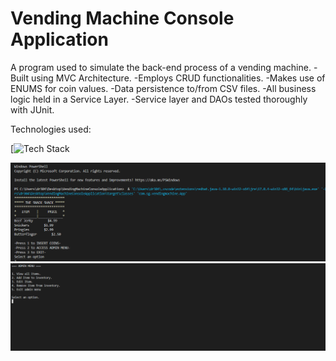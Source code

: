 # Vending Machine Console Application

A program used to simulate the back-end process of a vending machine. 
-Built using MVC Architecture.
-Employs CRUD functionalities.
-Makes use of ENUMS for coin values.
-Data persistence to/from CSV files.
-All business logic held in a Service Layer.
-Service layer and DAOs tested thoroughly with JUnit.

Technologies used:

[![Tech Stack](https://skills.thijs.gg/icons?i=java,spring,git,maven)

<img src="MainImage.png">

<img src="AdminImage.png">

